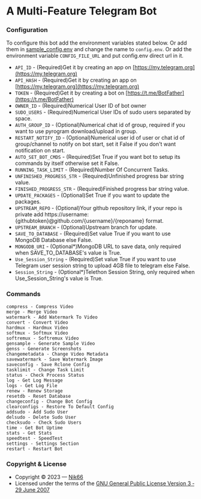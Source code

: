 # A Multi-Feature Telegram Bot


### Configuration
To configure this bot add the environment variables stated below. Or add them in [sample_config.env](./sample_config.env) and change the name to `config.env`. Or add the environment variable `CONFIG_FILE_URL` and put config.env direct url in it.
- `API_ID` - (Required)Get it by creating an app on [https://my.telegram.org](https://my.telegram.org)
- `API_HASH` - (Required)Get it by creating an app on [https://my.telegram.org](https://my.telegram.org)
- `TOKEN` - (Required)Get it by creating a bot on [https://t.me/BotFather](https://t.me/BotFather)
- `OWNER_ID` - (Required)Numerical User ID of bot owner
- `SUDO_USERS` - (Required)Numerical User IDs of sudo users separated by space.
- `AUTH_GROUP_ID` - (Optional)Numerical chat id of group, required if you want to use pyrogram download/upload in group.
- `RESTART_NOTIFY_ID` - (Optional)Numerical user id of user or chat id of group/channel to notify on bot start, set it False if you don't want notification on start.
- `AUTO_SET_BOT_CMDS` - (Required)Set True if you want bot to setup its commands by itself otherwise set it False.
- `RUNNING_TASK_LIMIT` - (Required)Number Of Concurrent Tasks.
- `UNFINISHED_PROGRESS_STR` - (Required)Unfinished progress bar string value.
- `FINISHED_PROGRESS_STR` - (Required)Finished progress bar string value.
- `UPDATE_PACKAGES` - (Optional)Set True if you want to update the packages.
- `UPSTREAM_REPO` - (Optional)Your github repository link, if your repo is private add https://username:{githubtoken}@github.com/{username}/{reponame} format.
- `UPSTREAM_BRANCH` - (Optional)Upstream branch for update.
- `SAVE_TO_DATABASE` - (Required)Set value True if you want to use MongoDB Database else False.
- `MONGODB_URI` - (Optional*)MongoDB URL to save data, only required when SAVE_TO_DATABASE's value is True.
- `Use_Session_String` - (Required)Set value True if you want to use Telegram user session string to upload 4GB file to telegram else False.
- `Session_String` - (Optional*)Telethon Session String, only required when Use_Session_String's value is True.

### Commands
```
compress - Compress Video
merge - Merge Video
watermark - Add Watermark To Video
convert - Convert Video
hardmux - Hardmux Video
softmux - Softmux Video
softremux - Softremux Video
gensample - Generate Sample Video
genss - Generate Screenshots
changemetadata - Change Video Metadata
savewatermark - Save Watermark Image
saveconfig - Save Rclone Config
tasklimit - Change Task Limit
status - Check Process Status
log - Get Log Message
logs - Get Log File
renew - Renew Storage
resetdb - Reset Database
changeconfig - Change Bot Config
clearconfigs - Restore To Default Config
addsudo - Add Sudo User
delsudo - Delete Sudo User
checksudo - Check Sudo Users
time - Get Bot Uptime
stats - Get Stats
speedtest - SpeedTest
settings - Settings Section
restart - Restart Bot
```



### Copyright & License
- Copyright &copy; 2023 &mdash; [Nik66](https://github.com/sahilgit55)
- Licensed under the terms of the [GNU General Public License Version 3 &dash; 29 June 2007](./LICENSE)